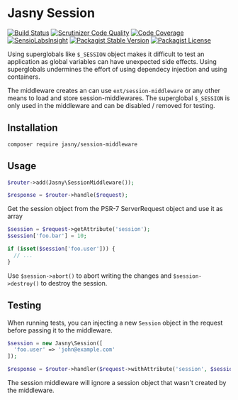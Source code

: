 Jasny Session
===

[![Build Status](https://travis-ci.org/jasny/session-middleware.svg?branch=master)](https://travis-ci.org/jasny/{{library}})
[![Scrutinizer Code Quality](https://scrutinizer-ci.com/g/jasny/session-middleware/badges/quality-score.png?b=master)](https://scrutinizer-ci.com/g/jasny/{{library}}/?branch=master)
[![Code Coverage](https://scrutinizer-ci.com/g/jasny/session-middleware/badges/coverage.png?b=master)](https://scrutinizer-ci.com/g/jasny/{{library}}/?branch=master)
[![SensioLabsInsight](https://insight.sensiolabs.com/projects/a1a1745c-1272-46a3-9567-7bbb52acda5a/mini.png)](https://insight.sensiolabs.com/projects/a1a1745c-1272-46a3-9567-7bbb52acda5a)
[![Packagist Stable Version](https://img.shields.io/packagist/v/jasny/session-middleware.svg)](https://packagist.org/packages/jasny/{{library}})
[![Packagist License](https://img.shields.io/packagist/l/jasny/session-middleware.svg)](https://packagist.org/packages/jasny/{{library}})

Using superglobals like `$_SESSION` object makes it difficult to test an application as global variables can have
unexpected side effects. Using superglobals undermines the effort of using dependecy injection and using containers.

The middleware creates an  can use `ext/session-middleware` or any other means to load and store session-middlewares. The superglobal
`$_SESSION` is only used in the middleware and can be disabled / removed for testing.

Installation
---

    composer require jasny/session-middleware

Usage
---

```php
$router->add(Jasny\SessionMiddleware());

$response = $router->handle($request);
```

Get the session object from the PSR-7 ServerRequest object and use it as array

```php
$session = $request->getAttribute('session');
$session['foo.bar'] = 10;

if (isset($session['foo.user'])) {
  // ...
}
```

Use `$session->abort()` to abort writing the changes and `$session->destroy()` to destroy the session.

Testing
---

When running tests, you can injecting a new `Session` object in the request before passing it to the middleware.

```php
$session = new Jasny\Session([
  'foo.user' => 'john@example.com'
]);

$response = $router->handler($request->withAttribute('session', $session));
```

The session middleware will ignore a session object that wasn't created by the middleware.
